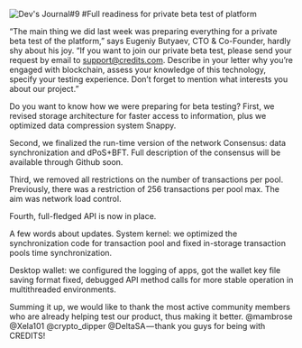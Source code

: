 ![Dev's Journal#9](https://c.radikal.ru/c16/1804/7d/d7d88b66f33c.jpg)
#Full readiness for private beta test of platform

“The main thing we did last week was preparing everything for a private beta test of the platform,” says Eugeniy Butyaev, CTO & Co-Founder, hardly shy about his joy. “If you want to join our private beta test, please send your request by email to support@credits.com. Describe in your letter why you’re engaged with blockchain, assess your knowledge of this technology, specify your testing experience. Don’t forget to mention what interests you about our project.”


Do you want to know how we were preparing for beta testing?
First, we revised storage architecture for faster access to information, plus we optimized data compression system Snappy.

Second, we finalized the run-time version of the network Consensus: data synchronization and dPoS+BFT. Full description of the consensus will be available through Github soon.

Third, we removed all restrictions on the number of transactions per pool. Previously, there was a restriction of 256 transactions per pool max. The aim was network load control.

Fourth, full-fledged API is now in place.

A few words about updates.
System kernel: we optimized the synchronization code for transaction pool and fixed in-storage transaction pools time synchronization.

Desktop wallet: we configured the logging of apps, got the wallet key file saving format fixed, debugged API method calls for more stable operation in multithreaded environments.

Summing it up, we would like to thank the most active community members who are already helping test our product, thus making it better. @mambrose @Xela101 @crypto_dipper @DeltaSA — thank you guys for being with CREDITS!
